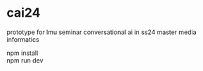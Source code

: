 # cai24
prototype for lmu seminar conversational ai in ss24 master media informatics

npm install </br>
npm run dev
